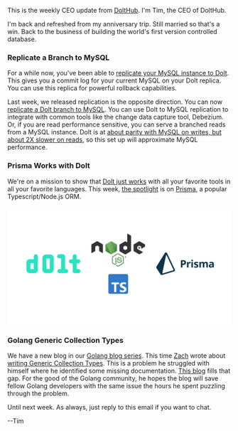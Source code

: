This is the weekly CEO update from [DoltHub](https://www.dolthub.com/). I'm Tim, the CEO of DoltHub. 

I'm back and refreshed from my anniversary trip. Still married so that's a win. Back to the business of building the world's first version controlled database.

### Replicate a Branch to MySQL

For a while now, you've been able to [replicate your MySQL instance to Dolt](https://docs.dolthub.com/introduction/getting-started/versioned-mysql-replica). This gives you a commit log for your current MySQL on your Dolt replica. You can use this replica for powerful rollback capabilities.

Last week, we released replication is the opposite direction. You can now [replicate a Dolt branch to MySQL](https://www.dolthub.com/blog/2024-07-05-binlog-source-preview/). You can use Dolt to MySQL replication to integrate with common tools like the change data capture tool, Debezium. Or, if you are read performance sensitive, you can serve a branched reads from a MySQL instance. Dolt is at [about parity with MySQL on writes, but about 2X slower on reads](https://docs.dolthub.com/sql-reference/benchmarks/latency), so this set up will approximate MySQL performance.

### Prisma Works with Dolt

We're on a mission to show that [Dolt just works](https://docs.dolthub.com/guides/dolt-tested-apps) with all your favorite tools in all your favorite languages. This week, [the spotlight](https://www.dolthub.com/blog/2024-06-28-dolt-and-prisma/) is on [Prisma](https://www.prisma.io/), a popular Typescript/Node.js ORM. 

[![Dolt + Prisma](../images/dolt-prisma.png)](https://www.dolthub.com/blog/2024-06-28-dolt-and-prisma/)

### Golang Generic Collection Types

We have a new blog in our [Golang blog series](https://www.dolthub.com/blog/?q=golang). This time [Zach](https://www.dolthub.com/team#zach) wrote about [writing Generic Collection Types](https://www.dolthub.com/blog/2024-07-01-golang-generic-collections/). This is a problem he struggled with himself where he identified some missing documentation. [This blog](https://www.dolthub.com/blog/2024-07-01-golang-generic-collections/) fills that gap. For the good of the Golang community, he hopes the blog will save fellow Golang developers with the same issue the hours he spent puzzling through the problem.

Until next week. As always, just reply to this email if you want to chat.

--Tim